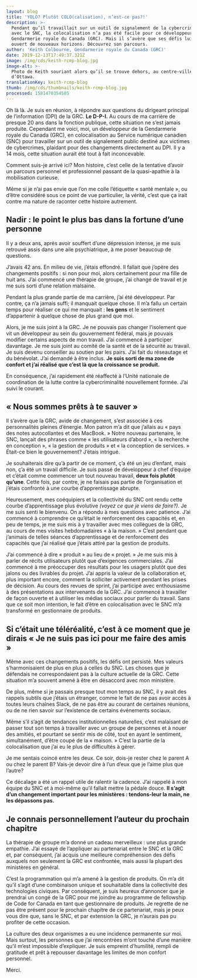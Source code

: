 ```yaml
---
layout: blog
title: 'YOLO? Plutôt COLO(calisation), n’est-ce pas?!'
description: >-
  Pendant qu’il travaillait sur un outil de signalement de la cybercriminalité
  avec le SNC, la colocalisation n’a pas été facile pour ce développeur de la
  Gendarmerie royale du Canada (GRC). Mais il s’avère que ses défis lui ont
  ouvert de nouveaux horizons. Découvrez son parcours.
author: 'Keith Colbourne, Gendarmerie royale du Canada (GRC)'
date: 2019-12-13T17:49:37.321Z
image: /img/cds/keith-rcmp-blog.jpg
image-alt: >-
  Photo de Keith souriant alors qu’il se trouve dehors, au centre-ville
  d’Ottawa.
translationKey: keith-rcmp-blog
thumb: /img/cds/thumbnails/keith-rcmp-blog.jpg
processed: 1581470354585
---
```

Oh là là. Je suis en réunion, à répondre aux questions du dirigeant principal de l’information (DPI) de la GRC. **Le D-P-I.** Au cours de ma carrière de presque 20 ans dans la fonction publique, cette situation ne s’est jamais produite. Cependant me voici, moi, un développeur de la Gendarmerie royale du Canada (GRC), en colocalisation au Service numérique canadien (SNC) pour travailler sur un outil de signalement public destiné aux victimes de cybercrimes, plaidant pour des changements directement au DPI. Il y a 14 mois, cette situation aurait été tout à fait inconcevable.
 
Comment suis-je arrivé ici? Mon histoire, c’est celle de la tentative d’avoir un parcours personnel et professionnel passant de la quasi-apathie à la mobilisation curieuse.

Même si je n’ai pas envie que l’on me colle l’étiquette « santé mentale », ou d’être considéré sous ce point de vue particulier, la vérité, c’est que ça irait contre ma nature de raconter cette histoire autrement.

## Nadir : le point le plus bas dans la fortune d’une personne
Il y a deux ans, après avoir souffert d’une dépression intense, je me suis retrouvé assis dans une aile psychiatrique, à me poser beaucoup de questions.

J’avais 42 ans. En milieu de vie, j’étais effondré. Il fallait que j’opère des changements positifs : si non pour moi, alors certainement pour ma fille de huit ans. J’ai commencé une thérapie de groupe, j’ai changé de travail et je me suis sorti d’une relation malsaine.

Pendant la plus grande partie de ma carrière, j’ai été développeur. Par contre, ça n’a jamais suffi; il manquait quelque chose. Il m’a fallu un certain temps pour réaliser ce qui me manquait : **les gens** et le sentiment d’appartenir à quelque chose de plus grand que moi.

Alors, je me suis joint à la GRC. Je ne pouvais pas changer l’isolement que vit un développeur au sein du gouvernement fédéral, mais je pouvais modifier certains aspects de mon travail. J’ai commencé à participer davantage. Je me suis joint au comité de la santé et de la sécurité au travail. Je suis devenu conseiller au soutien par les pairs. J’ai fait du réseautage et du bénévolat. J’ai demandé à être inclus. **Je suis sorti de ma zone de confort et j’ai réalisé que c’est là que la croissance se produit.**

En conséquence, j’ai rapidement été réaffecté à l’Unité nationale de coordination de la lutte contre la cybercriminalité nouvellement formée. J’ai suivi le courant.
 
## « Nous sommes prêts à te sauver »
Il s’avère que la GRC, avide de changement, s’est associée à ces personnalités pleines d’énergie. Mon patron m’a dit que j’allais au « pays des notes autocollantes et des MacBook. » Notre nouveau partenaire, le SNC, lançait des phrases comme « les utilisateurs d’abord », « la recherche en conception », « la gestion de produits » et « la conception de services. » Était-ce bien le gouvernement? J’étais intrigué.

Je souhaiterais dire qu’à partir de ce moment, ç’a été un jeu d’enfant, mais non, ç’a été un travail difficile. Je suis passé de développeur à chef d’équipe et c’était comme commencer un tout nouveau travail, **deux fois plutôt qu’une**. Cette fois, par contre, je ne faisais pas partie de l’organisation et j’étais confronté à une courbe d’apprentissage abrupte.

Heureusement, mes coéquipiers et la collectivité du SNC ont rendu cette courbe d’apprentissage plus évolutive *(voyez ce que je viens de faire?)*. Je me suis senti le bienvenu. On a répondu à mes questions avec patience. J’ai commencé à comprendre ce qu’était le renforcement des capacités et, en peu de temps, je me suis mis à y travailler avec mes collègues de la GRC, au cours de mes visites hebdomadaires « à la maison. » C’est pendant que j’animais de telles séances d’apprentissage et de renforcement des capacités que j’ai réalisé que j’étais attiré par la gestion de produits.
 
J’ai commencé à dire « produit » au lieu de « projet. » Je me suis mis à parler de récits utilisateurs plutôt que d’exigences commerciales. J’ai commencé à me préoccuper des résultats pour les usagers plutôt que des jalons ou des livrables du projet. J’ai appris la valeur de la collaboration et, plus important encore, comment la solliciter activement pendant les prises de décision. Au cours des revues de sprint, j’ai participé avec enthousiasme à des présentations aux intervenants de la GRC. J’ai commencé à travailler de façon ouverte et à utiliser les médias sociaux pour parler du travail. Sans que ce soit mon intention, le fait d’être en colocalisation avec le SNC m’a transformé en gestionnaire de produits.

## Si c’était une téléréalité, c’est à ce moment que je dirais « Je ne suis pas ici pour me faire des amis »
Même avec ces changements positifs, les défis ont persisté. Mes valeurs s’harmonisaient de plus en plus à celles du SNC. Les choses que je défendais ne correspondaient pas à la culture actuelle de la GRC. Cette situation m’a souvent amené à être en désaccord avec mon ministère.

De plus, même si je passais presque tout mon temps au SNC, il y avait des rappels subtils que j’étais un étranger, comme le fait de ne pas avoir accès à toutes leurs chaînes Slack, de ne pas être au courant de certaines réunions, ou de ne rien savoir sur l’existence de certains événements sociaux.
 
Même s’il s’agit de tendances institutionnelles naturelles, c’est malaisant de passer tout son temps à travailler avec un groupe de personnes et à nouer des amitiés, et pourtant se sentir mis de côté, tout en ayant le sentiment, simultanément, d’être coupé de la « maison. » C’est la partie de la colocalisation que j’ai eu le plus de difficultés à gérer.
 
Je me sentais coincé entre les deux. Ce soir, dois-je rester chez le parent A ou chez le parent B? Vais-je devoir dire à l’un d’eux que je l’aime plus que l’autre?
 
Ce décalage a été un rappel utile de ralentir la cadence. J’ai rappelé à mon équipe du SNC et à moi-même qu’il fallait mettre la pédale douce. **Il s’agit d’un changement important pour les ministères : tendons-leur la main, ne les dépassons pas.**

## Je connais personnellement l’auteur du prochain chapitre
La thérapie de groupe m’a donné un cadeau merveilleux : une plus grande empathie. J’ai essayé de l’appliquer au partenariat entre le SNC et la GRC et, par conséquent, j’ai acquis une meilleure compréhension des défis auxquels non seulement la GRC est confrontée, mais aussi la plupart des ministères en général.
 
C’est la programmation qui m’a amené à la gestion de produits. On m’a dit qu’il s’agit d’une combinaison unique et souhaitable dans la collectivité des technologies civiques. Par conséquent, je suis heureux d’annoncer que je prendrai un congé de la GRC pour me joindre au programme de fellowship de Code for Canada en tant que gestionnaire de produits. Je regrette de ne pas être présent pour le prochain chapitre de ce partenariat, mais je peux vous dire que, sans le SNC, et par extension la GRC, je n’aurais pas pu profiter de cette occasion.
 
La culture des deux organismes a eu une incidence permanente sur moi. Mais surtout, les personnes que j’ai rencontrées m’ont touché d’une manière qu’il m’est impossible d’expliquer. Je suis empreint d’humilité, rempli de gratitude et prêt à repousser davantage les limites de mon confort personnel.
 
Merci.

